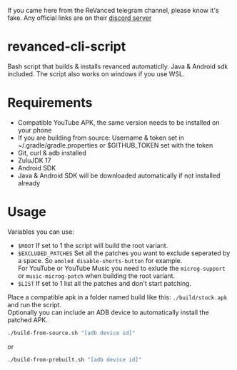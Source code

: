 If you came here from the ReVanced telegram channel, please know it's fake. Any official links are on their [discord server](https://revanced.app/discord)

# revanced-cli-script

Bash script that builds & installs revanced automaticlly. Java &amp; Android sdk included. The script also works on windows if you use WSL.

# Requirements

 - Compatible YouTube APK, the same version needs to be installed on your phone
 - If you are building from source: Username & token set in ~/.gradle/gradle.properties or $GITHUB_TOKEN set with the token
 - Git, curl & adb installed
 - ZuluJDK 17
 - Android SDK
 - Java & Android SDK will be downloaded automatically if not installed already

# Usage

Variables you can use:

 - `$ROOT` If set to 1 the script will build the root variant.
 - `$EXCLUDED_PATCHES` Set all the patches you want to exclude seperated by a space. So `amoled disable-shorts-button` for example.
	\
	For YouTube or YouTube Music you need to exlude the `microg-support` or `music-microg-patch` when building the root variant.
 - `$LIST` If set to 1 list all the patches and don't start patching.

Place a compatible apk in a folder named build like this: `./build/stock.apk` and run the script.
\
Optionally you can include an ADB device to automatically install the patched APK.

```bash
./build-from-source.sh "[adb device id]"
```

or

```bash
./build-from-prebuilt.sh "[adb device id]"
```
